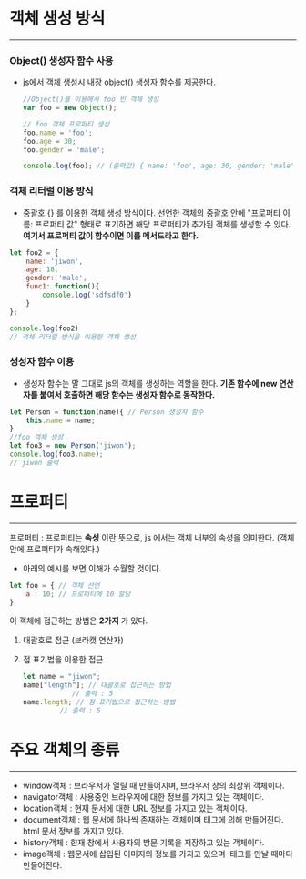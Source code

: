 # 객체 생성 방식

----

###  Object() 생성자 함수 사용

- js에서 객체 생성시 내장 object() 생성자 함수를 제공한다.

  ```javascript
  //Object()를 이용해서 foo 빈 객체 생성
  var foo = new Object();
  
  // foo 객체 프로퍼티 생성 
  foo.name = 'foo';
  foo.age = 30;
  foo.gender = 'male';
  
  console.log(foo); // (출력값) { name: 'foo', age: 30, gender: 'male' }
  ```

### 객체 리터럴 이용 방식

- 중괄호 {} 를 이용한 객체 생성 방식이다. 선언한 객체의 중괄호 안에 "프로퍼티 이름: 프로퍼티 값" 형태로 표기하면  해당 프로퍼티가 추가된 객체를 생성할 수 있다. **여기서 프로퍼티 값이 함수이면 이를 메서드라고 한다.**

```javascript
let foo2 = {
    name: 'jiwon',
    age: 18,
    gender: 'male',
    func1: function(){
        console.log('sdfsdf0')
    }
};

console.log(foo2)
// 객체 리터럴 방식을 이용한 객체 생성
```

### 생성자 함수 이용

- 생성자 함수는 말 그대로 js의 객체를 생성하는 역할을 한다. **기존 함수에 new 연산자를 붙여서 호출하면 해당 함수는 생성자 함수로 동작한다.** 

```javascript
let Person = function(name){ // Person 생성자 함수
    this.name = name;
}
//foo 객체 생성
let foo3 = new Person('jiwon');
console.log(foo3.name);
// jiwon 출력

```



# 프로퍼티

----

프로퍼티 : 프로퍼티는 **속성** 이란 뜻으로, js 에서는 객체 내부의 속성을 의미한다. (객체 안에 프로퍼티가 속해있다.)

- 아래의 예시를 보면 이해가 수월할 것이다.

```javascript
let foo = { // 객체 선언
    a : 10; // 프로퍼티에 10 할당
}
```

이 객체에 접근하는 방법은 **2가지** 가 있다.

1. 대괄호로 접근 (브라캣 연산자)

2. 점 표기법을 이용한 접근

   ```javascript
   let name = "jiwon";
   name["length"]; // 대괄호로 접근하는 방법
   			   // 출력 : 5
   name.length; // 점 표기법으로 접근하는 방법
   			// 출력 : 5
   ```


# 주요 객체의 종류

----

- window객체 : 브라우저가 열릴 때 만들어지며, 브라우저 창의 최상위 객체이다.
- navigator객체 : 사용중인 브라우저에 대한 정보를 가지고 있는 객체이다.
- location객체 : 현재 문서에 대한 URL 정보를 가지고 있는 객체이다.
- document객체 : 웹 문서에 하나씩 존재하는 객체이며 <body> 태그에 의해 만들어진다. html 문서 정보를 가지고 있다.
- history객체 : 햔재 창에서 사용자의 방문 기록을 저장하고 있는 객체이다.
- image객체 : 웹문서에 삽입된 이미지의 정보를 가지고 있으며 <img> 태그를 만날 때마다 만들어진다.